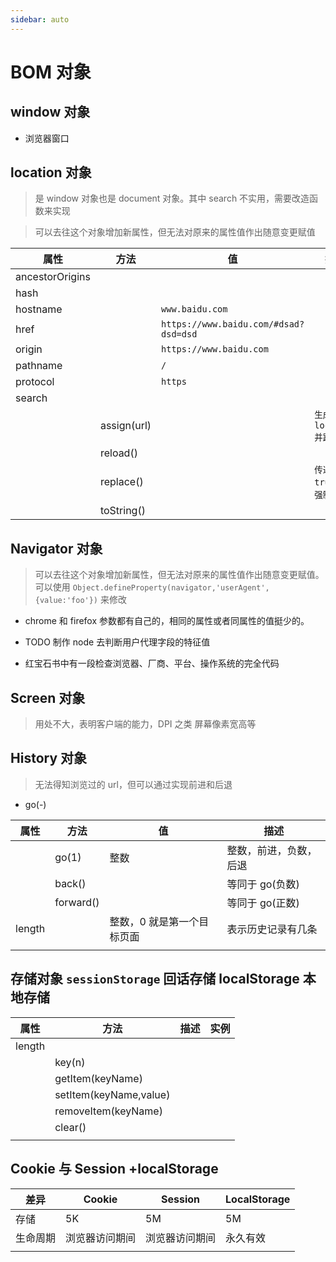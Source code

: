 ```yaml
---
sidebar: auto
---
```


# BOM 对象

## window 对象

- 浏览器窗口

## location 对象

> 是 window 对象也是 document 对象。其中 search 不实用，需要改造函数来实现

> 可以去往这个对象增加新属性，但无法对原来的属性值作出随意变更赋值

| 属性            | 方法        | 值                                    | 描述                     |
| --------------- | ----------- | ------------------------------------- | ------------------------ |
| ancestorOrigins |             |                                       |                          |
| hash            |             |                                       |                          |
| hostname        |             | `www.baidu.com`                       |                          |
| href            |             | `https://www.baidu.com/#dsad?dsd=dsd` |                          |
| origin          |             | `https://www.baidu.com`               |                          |
| pathname        |             | `/`                                   |                          |
| protocol        |             | `https`                               |                          |
| search          |             |                                       |                          |
|                 | assign(url) |                                       | `生成一个location并跳转` |
|                 | reload()    |                                       |                          |
|                 | replace()   |                                       | `传递true，则强制刷新`   |
|                 | toString()  |                                       |                          |

## Navigator 对象

> 可以去往这个对象增加新属性，但无法对原来的属性值作出随意变更赋值。可以使用 `Object.defineProperty(navigator,'userAgent',{value:'foo'})` 来修改

- chrome 和 firefox 参数都有自己的，相同的属性或者同属性的值挺少的。

- TODO 制作 node 去判断用户代理字段的特征值

- 红宝石书中有一段检查浏览器、厂商、平台、操作系统的完全代码

## Screen 对象

> 用处不大，表明客户端的能力，DPI 之类 屏幕像素宽高等

## History 对象

> 无法得知浏览过的 url，但可以通过实现前进和后退

- go(-)

| 属性   | 方法      | 值                         | 描述                   |
| ------ | --------- | -------------------------- | ---------------------- |
|        | go(1)     | 整数                       | 整数，前进，负数，后退 |
|        | back()    |                            | 等同于 go(负数)        |
|        | forward() |                            | 等同于 go(正数)        |
| length |           | 整数，0 就是第一个目标页面 | 表示历史记录有几条     |
|        |           |                            |                        |

## 存储对象 `sessionStorage` 回话存储 localStorage 本地存储

| 属性   | 方法                   | 描述 | 实例 |
| ------ | ---------------------- | ---- | ---- |
| length |                        |      |      |
|        | key(n)                 |      |      |
|        | getItem(keyName)       |      |      |
|        | setItem(keyName,value) |      |      |
|        | removeItem(keyName)    |      |      |
|        | clear()                |      |      |
|        |                        |      |      |

## Cookie 与 Session +localStorage

| 差异     | Cookie         | Session        | LocalStorage |
| -------- | -------------- | -------------- | ------------ |
| 存储     | 5K             | 5M             | 5M           |
| 生命周期 | 浏览器访问期间 | 浏览器访问期间 | 永久有效     |
|          |                |                |              |
